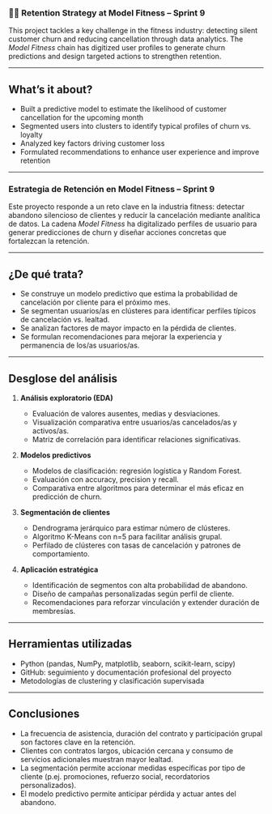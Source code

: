 ### 🏋️‍♀️ Retention Strategy at Model Fitness – Sprint 9

This project tackles a key challenge in the fitness industry: detecting silent customer churn and reducing cancellation through data analytics. The *Model Fitness* chain has digitized user profiles to generate churn predictions and design targeted actions to strengthen retention.

---

## What’s it about?

- Built a predictive model to estimate the likelihood of customer cancellation for the upcoming month  
- Segmented users into clusters to identify typical profiles of churn vs. loyalty  
- Analyzed key factors driving customer loss  
- Formulated recommendations to enhance user experience and improve retention

---

### Estrategia de Retención en Model Fitness – Sprint 9

Este proyecto responde a un reto clave en la industria fitness: detectar abandono silencioso de clientes y reducir la cancelación mediante analítica de datos. La cadena *Model Fitness* ha digitalizado perfiles de usuario para generar predicciones de churn y diseñar acciones concretas que fortalezcan la retención.

---

## ¿De qué trata?

- Se construye un modelo predictivo que estima la probabilidad de cancelación por cliente para el próximo mes.
- Se segmentan usuarios/as en clústeres para identificar perfiles típicos de cancelación vs. lealtad.
- Se analizan factores de mayor impacto en la pérdida de clientes.
- Se formulan recomendaciones para mejorar la experiencia y permanencia de los/as usuarios/as.

---

## Desglose del análisis

1. **Análisis exploratorio (EDA)**
   - Evaluación de valores ausentes, medias y desviaciones.
   - Visualización comparativa entre usuarios/as cancelados/as y activos/as.
   - Matriz de correlación para identificar relaciones significativas.

2. **Modelos predictivos**
   - Modelos de clasificación: regresión logística y Random Forest.
   - Evaluación con accuracy, precision y recall.
   - Comparativa entre algoritmos para determinar el más eficaz en predicción de churn.

3. **Segmentación de clientes**
   - Dendrograma jerárquico para estimar número de clústeres.
   - Algoritmo K-Means con n=5 para facilitar análisis grupal.
   - Perfilado de clústeres con tasas de cancelación y patrones de comportamiento.

4. **Aplicación estratégica**
   - Identificación de segmentos con alta probabilidad de abandono.
   - Diseño de campañas personalizadas según perfil de cliente.
   - Recomendaciones para reforzar vinculación y extender duración de membresías.

---

## Herramientas utilizadas

- Python (pandas, NumPy, matplotlib, seaborn, scikit-learn, scipy)
- GitHub: seguimiento y documentación profesional del proyecto
- Metodologías de clustering y clasificación supervisada

---

## Conclusiones

- La frecuencia de asistencia, duración del contrato y participación grupal son factores clave en la retención.
- Clientes con contratos largos, ubicación cercana y consumo de servicios adicionales muestran mayor lealtad.
- La segmentación permite accionar medidas específicas por tipo de cliente (p.ej. promociones, refuerzo social, recordatorios personalizados).
- El modelo predictivo permite anticipar pérdida y actuar antes del abandono.

